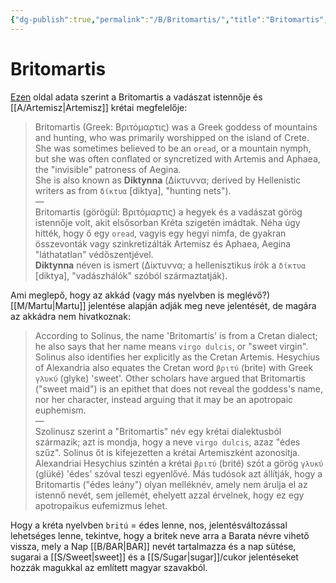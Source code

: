 ```yaml
---
{"dg-publish":true,"permalink":"/B/Britomartis/","title":"Britomartis","tags":["Englishtexttranslated"],"created":"2024-01-21T03:11","updated":"2024-10-24T22:20"}
---
```



# Britomartis

[Ezen](https://en.wikipedia.org/wiki/Britomartis) oldal adata szerint a Britomartis a vadászat istennője és [[A/Artemisz\|Artemisz]] krétai megfelelője:  
> Britomartis (Greek: Βριτόμαρτις) was a Greek goddess of mountains and hunting, who was primarily worshipped on the island of Crete. She was sometimes believed to be an `oread`, or a mountain nymph, but she was often conflated or syncretized with Artemis and Aphaea, the "invisible" patroness of Aegina.  
> She is also known as **Diktynna** (Δίκτυννα; derived by Hellenistic writers as from `δίκτυα` \[diktya\], "hunting nets").  
> —  
> Britomartis (görögül: Βριτόμαρτις) a hegyek és a vadászat görög istennője volt, akit elsősorban Kréta szigetén imádtak. Néha úgy hitték, hogy ő egy `oread`, vagyis egy hegyi nimfa, de gyakran összevonták vagy szinkretizálták Artemisz és Aphaea, Aegina "láthatatlan" védőszentjével.  
> **Diktynna** néven is ismert (Δίκτυννα; a hellenisztikus írók a `δίκτυα` \[diktya\], "vadászhálók" szóból származtatják).  

Ami meglepő, hogy az akkád (vagy más nyelvben is meglévő?) [[M/Martu\|Martu]] jelentése alapján adják meg neve jelentését, de magára az akkádra nem hivatkoznak:  
> According to Solinus, the name 'Britomartis' is from a Cretan dialect; he also says that her name means `virgo dulcis`, or "sweet virgin". Solinus also identifies her explicitly as the Cretan Artemis. Hesychius of Alexandria also equates the Cretan word `βριτύ` (brite) with Greek `γλυκύ` (glyke) 'sweet'. Other scholars have argued that Britomartis ("sweet maid") is an epithet that does not reveal the goddess's name, nor her character, instead arguing that it may be an apotropaic euphemism.  
> —  
> Szolinusz szerint a "Britomartis" név egy krétai dialektusból származik; azt is mondja, hogy a neve `virgo dulcis`, azaz "édes szűz". Solinus őt is kifejezetten a krétai Artemiszként azonosítja. Alexandriai Hesychius szintén a krétai `βριτύ` (brité) szót a görög `γλυκύ` (glüké) 'édes' szóval teszi egyenlővé. Más tudósok azt állítják, hogy a Britomartis ("édes leány") olyan melléknév, amely nem árulja el az istennő nevét, sem jellemét, ehelyett azzal érvelnek, hogy ez egy apotropaikus eufemizmus lehet.  

Hogy a kréta nyelvben `britú` = édes lenne, nos, jelentésváltozással lehetséges lenne, tekintve, hogy a britek neve arra a Barata névre vihető vissza, mely a Nap [[B/BAR\|BAR]] nevét tartalmazza és a nap sütése, sugarai a [[S/Sweet\|sweet]] és a [[S/Sugar\|sugar]]/cukor jelentéseket hozzák magukkal az említett magyar szavakból.  